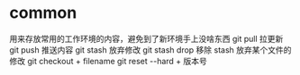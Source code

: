 # common
用来存放常用的工作环境的内容，避免到了新环境手上没啥东西
git pull 拉更新
git push 推送内容
git stash 放弃修改
git stash drop 移除 stash
放弃某个文件的修改
git checkout + filename
git reset --hard + 版本号